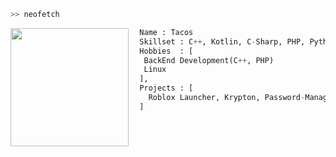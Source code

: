 ```bash
>> neofetch
```

<img align="left" src="https://avatars.githubusercontent.com/u/77277659?v=4" width="189"/>

```py
  Name : Tacos
  Skillset : C++, Kotlin, C-Sharp, PHP, Python and MicroPython
  Hobbies  : [
   BackEnd Development(C++, PHP)
   Linux
  ],
  Projects : [ 
    Roblox Launcher, Krypton, Password-Manager, AimSploit, Sens Hub
  ]
  
```
